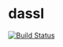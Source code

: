# dassl

[![Build Status](https://travis-ci.org/pwl/dassl.jl.svg)](https://travis-ci.org/pwl/dassl.jl)
